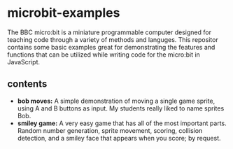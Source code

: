 # microbit-examples

The BBC micro:bit is a miniature programmable computer designed for teaching code through a variety of methods and languges. This repositor contains some basic examples great for demonstrating the features and functions that can be utilized while writing code for the micro:bit in JavaScript.

## contents
* **bob moves:** A simple demonstration of moving a single game sprite, using A and B buttons as input. My students really liked to name sprites Bob.
* **smiley game:** A very easy game that has all of the most important parts. Random number generation, sprite movement, scoring, collision detection, and a smiley face that appears when you score; by request.
